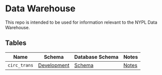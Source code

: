 # Data Warehouse

This repo is intended to be used for information relevant to the NYPL Data Warehouse.

## Tables

Name         | Schema                                                                            | Database Schema                           | Notes
------------ | --------------------------------------------------------------------------------- | ----------------------------------------- | ------
`circ_trans` | [Development](https://dev-platform.nypl.org/api/v0.1/current-schemas/circ_trans)  | [Schema](tables/circ_trans/db_schema.sql) | [Notes](tables/circ_trans/README.md)
